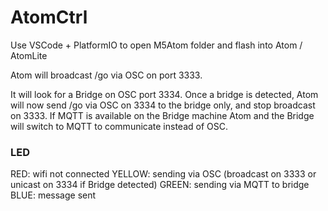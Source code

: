 # AtomCtrl

Use VSCode + PlatformIO to open M5Atom folder and flash into Atom / AtomLite

Atom will broadcast /go via OSC on port 3333.

It will look for a Bridge on OSC port 3334.
Once a bridge is detected, Atom will now send /go via OSC on 3334 to the bridge only, and stop broadcast on 3333.
If MQTT is available on the Bridge machine Atom and the Bridge will switch to MQTT to communicate instead of OSC.

### LED
RED: wifi not connected
YELLOW: sending via OSC (broadcast on 3333 or unicast on 3334 if Bridge detected)
GREEN: sending via MQTT to bridge
BLUE: message sent

